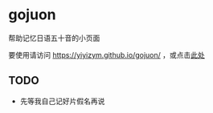 # gojuon

帮助记忆日语五十音的小页面

要使用请访问 https://yiyizym.github.io/gojuon/  ，或点击[此处](https://yiyizym.github.io/gojuon/)

## TODO

- 先等我自己记好片假名再说
